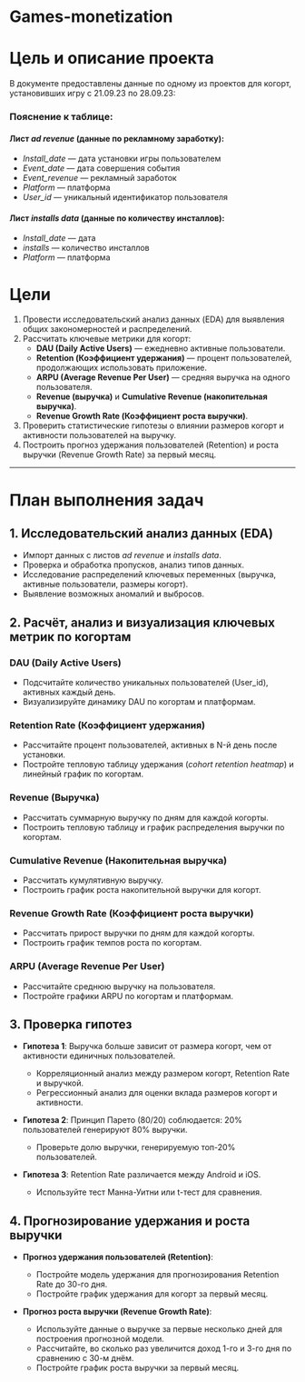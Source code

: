 # Games-monetization

# **Цель и описание проекта**

В документе предоставлены данные по одному из проектов для когорт, установивших игру с 21.09.23 по 28.09.23:


### **Пояснение к таблицe:**
#### Лист *ad revenue* (данные по рекламному заработку):
- *Install_date* — дата установки игры пользователем
- *Event_date* — дата совершения события
- *Event_revenue* — рекламный заработок
- *Platform* — платформа
- *User_id* — уникальный идентификатор пользователя

#### Лист *installs data* (данные по количеству инсталлов):
- *Install_date* — дата
- *installs* — количество инсталлов
- *Platform* — платформа

# Цели
1. Провести исследовательский анализ данных (EDA) для выявления общих закономерностей и распределений.
2. Рассчитать ключевые метрики для когорт:
   - **DAU (Daily Active Users)** — ежедневно активные пользователи.
   - **Retention (Коэффициент удержания)** — процент пользователей, продолжающих использовать приложение.
   - **ARPU (Average Revenue Per User)** — средняя выручка на одного пользователя.
   - **Revenue (выручка)** и **Cumulative Revenue (накопительная выручка)**.
   - **Revenue Growth Rate (Коэффициент роста выручки)**.
3. Проверить статистические гипотезы о влиянии размеров когорт и активности пользователей на выручку.
4. Построить прогноз удержания пользователей (Retention) и роста выручки (Revenue Growth Rate) за первый месяц.

---

# План выполнения задач

## 1. Исследовательский анализ данных (EDA)
- Импорт данных с листов *ad revenue* и *installs data*.
- Проверка и обработка пропусков, анализ типов данных.
- Исследование распределений ключевых переменных (выручка, активные пользователи, размеры когорт).
- Выявление возможных аномалий и выбросов.

## 2. Расчёт, анализ и визуализация ключевых метрик по когортам

### DAU (Daily Active Users)
- Подсчитайте количество уникальных пользователей (User_id), активных каждый день.
- Визуализируйте динамику DAU по когортам и платформам.

### Retention Rate (Коэффициент удержания)
- Рассчитайте процент пользователей, активных в N-й день после установки.
- Постройте тепловую таблицу удержания (*cohort retention heatmap*) и линейный график по когортам.

### Revenue (Выручка)
- Рассчитать суммарную выручку по дням для каждой когорты.
- Построить тепловую таблицу и график распределения выручки по когортам.

### Cumulative Revenue (Накопительная выручка)
- Рассчитать кумулятивную выручку.
- Построить график роста накопительной выручки для когорт.

### Revenue Growth Rate (Коэффициент роста выручки)
- Рассчитать прирост выручки по дням для каждой когорты.
- Построить график темпов роста по когортам.

### ARPU (Average Revenue Per User)
- Рассчитайте среднюю выручку на пользователя.
- Постройте графики ARPU по когортам и платформам.

## 3. Проверка гипотез

- **Гипотеза 1**: Выручка больше зависит от размера когорт, чем от активности единичных пользователей.
  - Корреляционный анализ между размером когорт, Retention Rate и выручкой.
  - Регрессионный анализ для оценки вклада размеров когорт и активности.

- **Гипотеза 2**: Принцип Парето (80/20) соблюдается: 20% пользователей генерируют 80% выручки.
  - Проверьте долю выручки, генерируемую топ-20% пользователей.

- **Гипотеза 3**: Retention Rate различается между Android и iOS.
  - Используйте тест Манна-Уитни или t-тест для сравнения.

## 4. Прогнозирование удержания и роста выручки

- **Прогноз удержания пользователей (Retention)**:
  - Постройте модель удержания для прогнозирования Retention Rate до 30-го дня.
  - Постройте график удержания для когорт за первый месяц.

- **Прогноз роста выручки (Revenue Growth Rate)**:
  - Используйте данные о выручке за первые несколько дней для построения прогнозной модели.
  - Рассчитайте, во сколько раз увеличится доход 1-го и 3-го дня по сравнению с 30-м днём.
  - Постройте график роста выручки за первый месяц.
